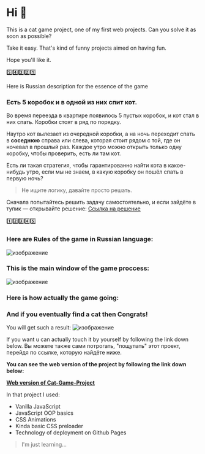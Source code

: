 # Hi 👋

This is a cat game project, one of my first web projects. Can you solve it as soon as possible?

Take it easy. That's kind of funny projects aimed on having fun. 

Hope you'll like it.

5️⃣4️⃣3️⃣2️⃣1️⃣

Here is Russian description for the essence of the game

### Есть **5 коробок** и в **одной** из них спит кот.

Во время переезда в квартире появилось 5 пустых коробок, и кот стал в них спать. Коробки стоят в ряд по порядку.

Наутро кот вылезает из очередной коробки, а на ночь переходит спать в __соседнюю__ справа или слева, которая стоит рядом с той, где он ночевал в прошлый раз. Каждое утро можно открыть только одну коробку, чтобы проверить, есть ли там кот.

Есть ли такая стратегия, чтобы гарантированно найти кота в какое-нибудь утро, если мы не знаем, в какую коробку он пошёл спать в первую ночь?

> Не ищите логику, давайте просто решать.

Сначала попытайтесь решить задачу самостоятельно, и если зайдёте в тупик — открывайте решение: [Ссылка на решение](https://thecode.media/k1cat)

1️⃣2️⃣3️⃣4️⃣5️⃣

### Here are Rules of the game in Russian language:

![изображение](https://user-images.githubusercontent.com/89917619/156006241-f2d8a028-b6ff-44ee-b6e4-81f8bfcee631.png)

### This is the main window of the game proccess:

![изображение](https://user-images.githubusercontent.com/89917619/156006470-1e2485b4-a976-42a3-b312-30f7a7322f25.png)

### Here is how actually the game going:


### And if you eventually find a cat then Congrats! 

You will get such a result:
![изображение](https://user-images.githubusercontent.com/89917619/156008446-64cd5d04-0fbb-4e8f-81ca-abb2c259d49d.png)


If you want u can actually touch it by yourself by following the link down below.
Вы можете также сами потрогать, "пощупать" этот проект, перейдя по ссылке, которую найдёте ниже.

**You can see the web version of the project by following the link down below:**

**[Web version of Cat-Game-Project](https://daniilboyarinkov.github.io/Cat_game_project/Cat-game/)**

In that project I used:
 + Vanilla JavaScript
 + JavaScript OOP basics
 + CSS Animations
 + Kinda basic CSS preloader
 + Technology of deployment on Github Pages

> I'm just learning...
